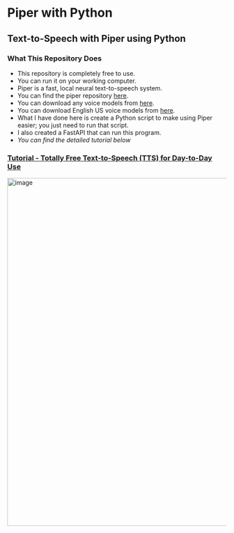 # Piper with Python
## Text-to-Speech with Piper using Python

### What This Repository Does
- This repository is completely free to use.
- You can run it on your working computer.
- Piper is a fast, local neural text-to-speech system.
- You can find the piper repository [here](https://github.com/rhasspy/piper).
- You can download any voice models from [here](https://huggingface.co/rhasspy/piper-voices/tree/main).
- You can download English US voice models from [here](https://huggingface.co/rhasspy/piper-voices/tree/main/en/en_US).
- What I have done here is create a Python script to make using Piper easier; you just need to run that script.
- I also created a FastAPI that can run this program.
- _You can find the detailed tutorial below_

### [Tutorial - Totally Free Text-to-Speech (TTS) for Day-to-Day Use](https://youtu.be/FrPVXVjaYDs)

<a href="https://youtu.be/FrPVXVjaYDs">
  <img width="800" alt="image" src="https://github.com/nimna29/piper-with-python/assets/77341013/79b6eb27-9683-45d2-8b80-4b40b2d117d3">
</a>


